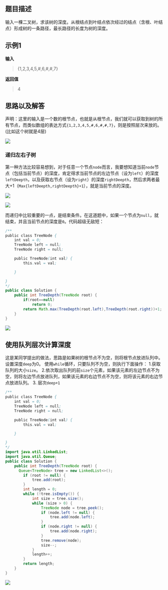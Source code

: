 ## 题目描述
输入一棵二叉树，求该树的深度。从根结点到叶结点依次经过的结点（含根、叶结点）形成树的一条路径，最长路径的长度为树的深度。

## 示例1
**输入**

> {1,2,3,4,5,#,6,#,#,7}

**返回值**
> 4

## 思路以及解答

声明：这里的输入是一个数的根节点，也就是从根节点，我们就可以获取到树的所有节点，而类似数组的表达方式`{1,2,3,4,5,#,6,#,#,7}`，则是按照层次来放的。(比如这个树就是4层)

![](https://markdownpicture.oss-cn-qingdao.aliyuncs.com/20210128231614.png)

### 递归左右子树
第一种方法比较容易想到，对于任意一个节点`node`而言，我要想知道当前`node`节点（包括当前节点）的深度，肯定得求当前节点的左边节点（设为`left`）的深度`leftDeepth`，以及获取右节点（设为`right`）的深度`rightDeepth`，然后求两者最大+1（`Max{leftDeepth,rightDeepth}+1`），就是当前节点的深度。

![](https://markdownpicture.oss-cn-qingdao.aliyuncs.com/20210128234045.png)

![](https://markdownpicture.oss-cn-qingdao.aliyuncs.com/20210128234123.png)

而递归中比较重要的一点，是结束条件。在这道题中，如果一个节点为`null`，就结束，并且当前节点的深度是`0`。代码超级无敌短：
```java
/**
public class TreeNode {
    int val = 0;
    TreeNode left = null;
    TreeNode right = null;

    public TreeNode(int val) {
        this.val = val;

    }

}
*/
public class Solution {
    public int TreeDepth(TreeNode root) {
        if(root==null)
            return 0;
        return Math.max(TreeDepth(root.left),TreeDepth(root.right))+1;
    }
}
```

![](https://markdownpicture.oss-cn-qingdao.aliyuncs.com/20210128234151.png)

## 使用队列层次计算深度

这是某同学提出的做法，思路是如果树的根节点不为空，则将根节点放进队列中。
设置深度`deep`为0。
使用`while`循环，只要队列不为空，则执行下面操作：
1.获取队列的大小`size`。
2.依次取出队列的前`size`个元素，如果该元素的左边节点不为空，则将左边节点放进队列，如果该元素的右边节点不为空，则将该元素的右边节点放进队列。
3. 层次`deep+1`

```java
/**
public class TreeNode {
    int val = 0;
    TreeNode left = null;
    TreeNode right = null;

    public TreeNode(int val) {
        this.val = val;

    }

}
*/
import java.util.LinkedList;
import java.util.Queue;
public class Solution {
    public int TreeDepth(TreeNode root) {
      Queue<TreeNode> tree = new LinkedList<>();
        if (root != null) {
            tree.add(root);
        }
        int length = 0;
        while (!tree.isEmpty()) {
            int size = tree.size();
            while (size > 0) {
                TreeNode node = tree.peek();
                if (node.left != null) {
                    tree.add(node.left);
                }
                if (node.right != null) {
                    tree.add(node.right);
                }
                tree.remove(node);
                size--;
            }
            length++;
        }
        return length;  
    }
}
```

![](https://markdownpicture.oss-cn-qingdao.aliyuncs.com/20210128235138.png)


